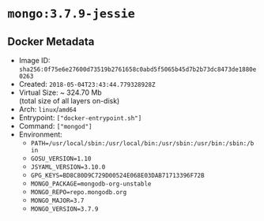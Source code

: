 # `mongo:3.7.9-jessie`

## Docker Metadata

- Image ID: `sha256:0f75e6e27600d73519b2761658c0abd5f5065b45d7b2b73dc8473de1880e0263`
- Created: `2018-05-04T23:43:44.779328928Z`
- Virtual Size: ~ 324.70 Mb  
  (total size of all layers on-disk)
- Arch: `linux`/`amd64`
- Entrypoint: `["docker-entrypoint.sh"]`
- Command: `["mongod"]`
- Environment:
  - `PATH=/usr/local/sbin:/usr/local/bin:/usr/sbin:/usr/bin:/sbin:/bin`
  - `GOSU_VERSION=1.10`
  - `JSYAML_VERSION=3.10.0`
  - `GPG_KEYS=BD8C80D9C729D00524E068E03DAB71713396F72B`
  - `MONGO_PACKAGE=mongodb-org-unstable`
  - `MONGO_REPO=repo.mongodb.org`
  - `MONGO_MAJOR=3.7`
  - `MONGO_VERSION=3.7.9`
